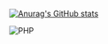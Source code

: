 [![Anurag's GitHub stats](https://github-readme-stats.vercel.app/api?username=sparisce54)](https://github.com/sparisce54)


![PHP](https://img.shields.io/badge/php-%23777BB4.svg?style=for-the-badge&logo=php&logoColor=white)
